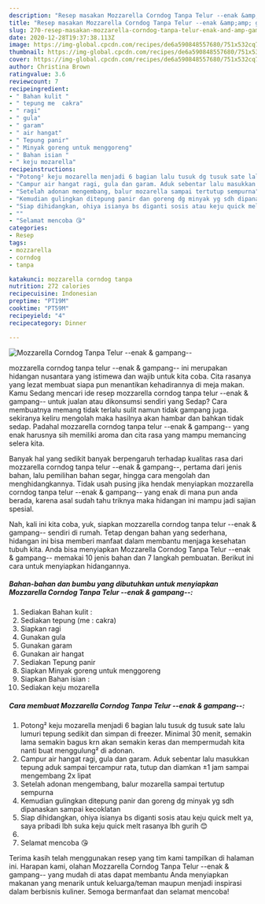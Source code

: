 ```yaml
---
description: "Resep masakan Mozzarella Corndog Tanpa Telur --enak &amp;amp; gampang-- | Resep Bumbu Mozzarella Corndog Tanpa Telur --enak &amp;amp; gampang-- Yang Lezat"
title: "Resep masakan Mozzarella Corndog Tanpa Telur --enak &amp;amp; gampang-- | Resep Bumbu Mozzarella Corndog Tanpa Telur --enak &amp;amp; gampang-- Yang Lezat"
slug: 270-resep-masakan-mozzarella-corndog-tanpa-telur-enak-and-amp-gampang-resep-bumbu-mozzarella-corndog-tanpa-telur-enak-and-amp-gampang-yang-lezat
date: 2020-12-28T19:37:38.113Z
image: https://img-global.cpcdn.com/recipes/de6a590848557680/751x532cq70/mozzarella-corndog-tanpa-telur-enak-gampang-foto-resep-utama.jpg
thumbnail: https://img-global.cpcdn.com/recipes/de6a590848557680/751x532cq70/mozzarella-corndog-tanpa-telur-enak-gampang-foto-resep-utama.jpg
cover: https://img-global.cpcdn.com/recipes/de6a590848557680/751x532cq70/mozzarella-corndog-tanpa-telur-enak-gampang-foto-resep-utama.jpg
author: Christina Brown
ratingvalue: 3.6
reviewcount: 7
recipeingredient:
- " Bahan kulit "
- " tepung me  cakra"
- " ragi"
- " gula"
- " garam"
- " air hangat"
- " Tepung panir"
- " Minyak goreng untuk menggoreng"
- " Bahan isian "
- " keju mozarella"
recipeinstructions:
- "Potong² keju mozarella menjadi 6 bagian lalu tusuk dg tusuk sate lalu lumuri tepung sedikit dan simpan di freezer. Minimal 30 menit, semakin lama semakin bagus krn akan semakin keras dan mempermudah kita nanti buat menggulung² di adonan."
- "Campur air hangat ragi, gula dan garam. Aduk sebentar lalu masukkan tepung aduk sampai tercampur rata, tutup dan diamkan ±1 jam sampai mengembang 2x lipat"
- "Setelah adonan mengembang, balur mozarella sampai tertutup sempurna"
- "Kemudian gulingkan ditepung panir dan goreng dg minyak yg sdh dipanaskan sampai kecoklatan"
- "Siap dihidangkan, ohiya isianya bs diganti sosis atau keju quick melt ya, saya pribadi lbh suka keju quick melt rasanya lbh gurih 😊"
- ""
- "Selamat mencoba 😘"
categories:
- Resep
tags:
- mozzarella
- corndog
- tanpa

katakunci: mozzarella corndog tanpa 
nutrition: 272 calories
recipecuisine: Indonesian
preptime: "PT19M"
cooktime: "PT59M"
recipeyield: "4"
recipecategory: Dinner

---
```



![Mozzarella Corndog Tanpa Telur --enak &amp; gampang--](https://img-global.cpcdn.com/recipes/de6a590848557680/751x532cq70/mozzarella-corndog-tanpa-telur-enak-gampang-foto-resep-utama.jpg)


mozzarella corndog tanpa telur --enak &amp; gampang-- ini merupakan hidangan nusantara yang istimewa dan wajib untuk kita coba. Cita rasanya yang lezat membuat siapa pun menantikan kehadirannya di meja makan.
Kamu Sedang mencari ide resep mozzarella corndog tanpa telur --enak &amp; gampang-- untuk jualan atau dikonsumsi sendiri yang Sedap? Cara membuatnya memang tidak terlalu sulit namun tidak gampang juga. sekiranya keliru mengolah maka hasilnya akan hambar dan bahkan tidak sedap. Padahal mozzarella corndog tanpa telur --enak &amp; gampang-- yang enak harusnya sih memiliki aroma dan cita rasa yang mampu memancing selera kita.

Banyak hal yang sedikit banyak berpengaruh terhadap kualitas rasa dari mozzarella corndog tanpa telur --enak &amp; gampang--, pertama dari jenis bahan, lalu pemilihan bahan segar, hingga cara mengolah dan menghidangkannya. Tidak usah pusing jika hendak menyiapkan mozzarella corndog tanpa telur --enak &amp; gampang-- yang enak di mana pun anda berada, karena asal sudah tahu triknya maka hidangan ini mampu jadi sajian spesial.




Nah, kali ini kita coba, yuk, siapkan mozzarella corndog tanpa telur --enak &amp; gampang-- sendiri di rumah. Tetap dengan bahan yang sederhana, hidangan ini bisa memberi manfaat dalam membantu menjaga kesehatan tubuh kita. Anda bisa menyiapkan Mozzarella Corndog Tanpa Telur --enak &amp; gampang-- memakai 10 jenis bahan dan 7 langkah pembuatan. Berikut ini cara untuk menyiapkan hidangannya.

<!--inarticleads1-->

##### Bahan-bahan dan bumbu yang dibutuhkan untuk menyiapkan Mozzarella Corndog Tanpa Telur --enak &amp; gampang--:

1. Sediakan  Bahan kulit :
1. Sediakan  tepung (me : cakra)
1. Siapkan  ragi
1. Gunakan  gula
1. Gunakan  garam
1. Gunakan  air hangat
1. Sediakan  Tepung panir
1. Siapkan  Minyak goreng untuk menggoreng
1. Siapkan  Bahan isian :
1. Sediakan  keju mozarella




<!--inarticleads2-->

##### Cara membuat Mozzarella Corndog Tanpa Telur --enak &amp; gampang--:

1. Potong² keju mozarella menjadi 6 bagian lalu tusuk dg tusuk sate lalu lumuri tepung sedikit dan simpan di freezer. Minimal 30 menit, semakin lama semakin bagus krn akan semakin keras dan mempermudah kita nanti buat menggulung² di adonan.
1. Campur air hangat ragi, gula dan garam. Aduk sebentar lalu masukkan tepung aduk sampai tercampur rata, tutup dan diamkan ±1 jam sampai mengembang 2x lipat
1. Setelah adonan mengembang, balur mozarella sampai tertutup sempurna
1. Kemudian gulingkan ditepung panir dan goreng dg minyak yg sdh dipanaskan sampai kecoklatan
1. Siap dihidangkan, ohiya isianya bs diganti sosis atau keju quick melt ya, saya pribadi lbh suka keju quick melt rasanya lbh gurih 😊
1. 
1. Selamat mencoba 😘




Terima kasih telah menggunakan resep yang tim kami tampilkan di halaman ini. Harapan kami, olahan Mozzarella Corndog Tanpa Telur --enak &amp; gampang-- yang mudah di atas dapat membantu Anda menyiapkan makanan yang menarik untuk keluarga/teman maupun menjadi inspirasi dalam berbisnis kuliner. Semoga bermanfaat dan selamat mencoba!
